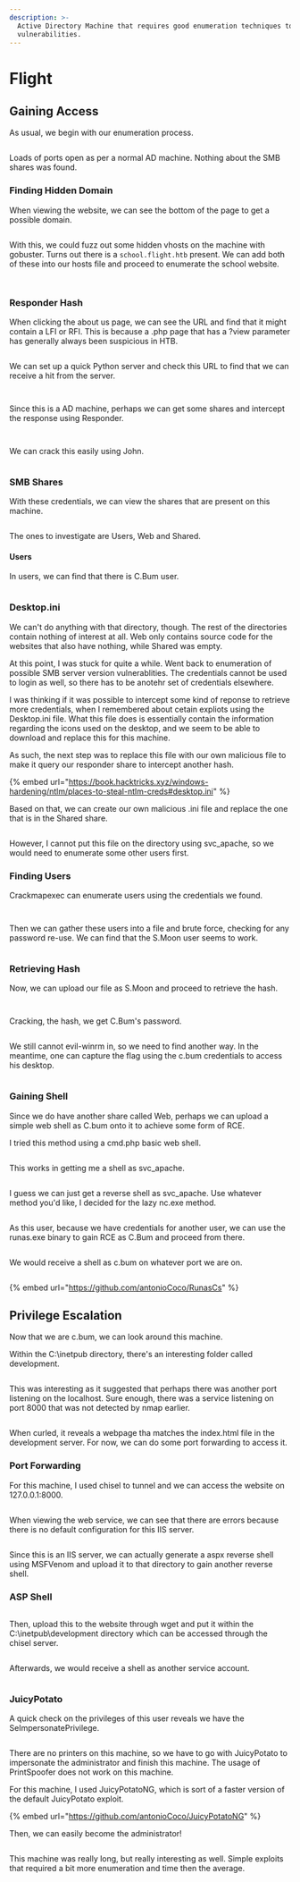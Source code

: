 ```yaml
---
description: >-
  Active Directory Machine that requires good enumeration techniques to find the
  vulnerabilities.
---
```


# Flight

## Gaining Access

As usual, we begin with our enumeration process.

<figure><img src="../../../.gitbook/assets/image (148) (1).png" alt=""><figcaption></figcaption></figure>

Loads of ports open as per a normal AD machine. Nothing about the SMB shares was found.

### Finding Hidden Domain

When viewing the website, we can see the bottom of the page to get a possible domain.

<figure><img src="../../../.gitbook/assets/image (185) (1).png" alt=""><figcaption></figcaption></figure>

With this, we could fuzz out some hidden vhosts on the machine with gobuster. Turns out there is a `school.flight.htb` present. We can add both of these into our hosts file and proceed to enumerate the school website.

<figure><img src="../../../.gitbook/assets/image (180) (1).png" alt=""><figcaption></figcaption></figure>

<figure><img src="../../../.gitbook/assets/image (150) (1).png" alt=""><figcaption></figcaption></figure>

### Responder Hash

When clicking the about us page, we can see the URL and find that it might contain a LFI or RFI. This is because a .php page that has a ?view parameter has generally always been suspicious in HTB.



<figure><img src="../../../.gitbook/assets/image (203) (1).png" alt=""><figcaption></figcaption></figure>

We can set up a quick Python server and check this URL to find that we can receive a hit from the server.

<figure><img src="../../../.gitbook/assets/image (229).png" alt=""><figcaption></figcaption></figure>

<figure><img src="../../../.gitbook/assets/image (188) (1).png" alt=""><figcaption></figcaption></figure>

Since this is a AD machine, perhaps we can get some shares and intercept the response using Responder.

<figure><img src="../../../.gitbook/assets/image (196) (1).png" alt=""><figcaption></figcaption></figure>

<figure><img src="../../../.gitbook/assets/image (186) (1).png" alt=""><figcaption></figcaption></figure>

We can crack this easily using John.

<figure><img src="../../../.gitbook/assets/image (200) (1).png" alt=""><figcaption></figcaption></figure>

### SMB Shares

With these credentials, we can view the shares that are present on this machine.

<figure><img src="../../../.gitbook/assets/image (212) (1).png" alt=""><figcaption></figcaption></figure>

The ones to investigate are Users, Web and Shared.&#x20;

#### Users

In users, we can find that there is C.Bum user.

<figure><img src="../../../.gitbook/assets/image (243).png" alt=""><figcaption></figcaption></figure>

### Desktop.ini

We can't do anything with that directory, though. The rest of the directories contain nothing of interest at all. Web only contains source code for the websites that also have nothing, while Shared was empty.

At this point, I was stuck for quite a while. Went back to enumeration of possible SMB server version vulnerablities. The credentials cannot be used to login as well, so there has to be anotehr set of credentials elsewhere.

I was thinking if it was possible to intercept some kind of reponse to retrieve more credentials, when I remembered about cetain expliots using the Desktop.ini file. What this file does is essentially contain the information regarding the icons used on the desktop, and we seem to be able to download and replace this for this machine.

As such, the next step was to replace this file with our own malicious file to make it query our responder share to intercept another hash.

{% embed url="https://book.hacktricks.xyz/windows-hardening/ntlm/places-to-steal-ntlm-creds#desktop.ini" %}

Based on that, we can create our own malicious .ini file and replace the one that is in the Shared share.

<figure><img src="../../../.gitbook/assets/image (231).png" alt=""><figcaption></figcaption></figure>

However, I cannot put this file on the directory using svc\_apache, so we would need to enumerate some other users first.

### Finding Users

Crackmapexec can enumerate users using the credentials we found.

<figure><img src="../../../.gitbook/assets/image (210) (1).png" alt=""><figcaption></figcaption></figure>

<figure><img src="../../../.gitbook/assets/image (235).png" alt=""><figcaption></figcaption></figure>

Then we can gather these users into a file and brute force, checking for any password re-use. We can find that the S.Moon user seems to work.

<figure><img src="../../../.gitbook/assets/image (193) (1).png" alt=""><figcaption></figcaption></figure>

### Retrieving Hash

Now, we can upload our file as S.Moon and proceed to retrieve the hash.

<figure><img src="../../../.gitbook/assets/image (206) (1).png" alt=""><figcaption></figcaption></figure>

<figure><img src="../../../.gitbook/assets/image (190) (1).png" alt=""><figcaption></figcaption></figure>

Cracking, the hash, we get C.Bum's password.

<figure><img src="../../../.gitbook/assets/image (152) (1).png" alt=""><figcaption></figcaption></figure>

We still cannot evil-winrm in, so we need to find another way. In the meantime, one can capture the flag using the c.bum credentials to access his desktop.

<figure><img src="../../../.gitbook/assets/image (214) (1).png" alt=""><figcaption></figcaption></figure>

### Gaining Shell

Since we do have another share called Web, perhaps we can upload a simple web shell as C.bum onto it to achieve some form of RCE.

I tried this method using a cmd.php basic web shell.

<figure><img src="../../../.gitbook/assets/image (182) (1).png" alt=""><figcaption></figcaption></figure>

This works in getting me a shell as svc\_apache.

<figure><img src="../../../.gitbook/assets/image (189) (1).png" alt=""><figcaption></figcaption></figure>

I guess we can just get a reverse shell as svc\_apache. Use whatever method you'd like, I decided for the lazy nc.exe method.

<figure><img src="../../../.gitbook/assets/image (222) (1).png" alt=""><figcaption></figcaption></figure>

As this user, because we have credentials for another user, we can use the runas.exe binary to gain RCE as C.Bum and proceed from there.

<figure><img src="../../../.gitbook/assets/image (207) (1).png" alt=""><figcaption></figcaption></figure>

We would receive a shell as c.bum on whatever port we are on.

<figure><img src="../../../.gitbook/assets/image (245).png" alt=""><figcaption></figcaption></figure>

{% embed url="https://github.com/antonioCoco/RunasCs" %}

## Privilege Escalation

Now that we are c.bum, we can look around this machine.

Within the C:\inetpub directory, there's an interesting folder called development.

<figure><img src="../../../.gitbook/assets/image (154) (1).png" alt=""><figcaption></figcaption></figure>

This was interesting as it suggested that perhaps there was another port listening on the localhost.  Sure enough, there was a service listening on port 8000 that was not detected by nmap earlier.

<figure><img src="../../../.gitbook/assets/image (176) (1).png" alt=""><figcaption></figcaption></figure>

When curled, it reveals a webpage tha matches the index.html file in the development server. For now, we can do some port forwarding to access it.

### Port Forwarding

For this machine, I used chisel to tunnel and we can access the website on 127.0.0.1:8000.

<figure><img src="../../../.gitbook/assets/image (227) (1).png" alt=""><figcaption></figcaption></figure>

When viewing the web service, we can see that there are errors because there is no default configuration for this IIS server.

<figure><img src="../../../.gitbook/assets/image (191) (1).png" alt=""><figcaption></figcaption></figure>

Since this is an IIS server, we can actually generate a aspx reverse shell using MSFVenom and upload it to that directory to gain another reverse shell.

### ASP Shell

<figure><img src="../../../.gitbook/assets/image (171) (1).png" alt=""><figcaption></figcaption></figure>

Then, upload this to the website through wget and put it within the C:\inetpub\development directory which can be accessed through the chisel server.

<figure><img src="../../../.gitbook/assets/image (153) (1).png" alt=""><figcaption></figcaption></figure>

Afterwards, we would receive a shell as another service account.

<figure><img src="../../../.gitbook/assets/image (220) (1).png" alt=""><figcaption></figcaption></figure>

### JuicyPotato

A quick check on the privileges of this user reveals we have the SeImpersonatePrivilege.

<figure><img src="../../../.gitbook/assets/image (183) (1).png" alt=""><figcaption></figcaption></figure>

There are no printers on this machine, so we have to go with JuicyPotato to impersonate the administrator and finish this machine. The usage of PrintSpoofer does not work on this machine.

For this machine, I used JuicyPotatoNG, which is sort of a faster version of the default JuicyPotato exploit.

{% embed url="https://github.com/antonioCoco/JuicyPotatoNG" %}

Then, we can easily become the administrator!

<figure><img src="../../../.gitbook/assets/image (218) (1).png" alt=""><figcaption></figcaption></figure>

This machine was really long, but really interesting as well. Simple exploits that required a bit more enumeration and time then the average.

